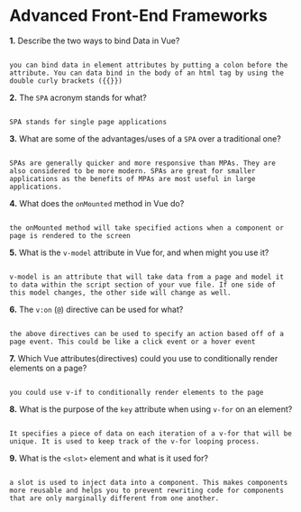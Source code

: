 # Advanced Front-End Frameworks


**1.** Describe the two ways to bind Data in Vue?
<!-- enter you answer in the space below -->
```

you can bind data in element attributes by putting a colon before the attribute. You can data bind in the body of an html tag by using the double curly brackets ({{}})

```

**2.** The `SPA` acronym stands for what?
<!-- enter you answer in the space below -->
```

SPA stands for single page applications

```
**3.** What are some of the advantages/uses of a `SPA` over a traditional one?
<!-- enter you answer in the space below -->
```

SPAs are generally quicker and more responsive than MPAs. They are also considered to be more modern. SPAs are great for smaller applications as the benefits of MPAs are most useful in large applications.

```
**4.** What does the `onMounted` method in Vue do?
<!-- enter you answer in the space below -->
```

the onMounted method will take specified actions when a component or page is rendered to the screen

```
**5.** What is the `v-model` attribute in Vue for, and when might you use it?
<!-- enter you answer in the space below -->
```

v-model is an attribute that will take data from a page and model it to data within the script section of your vue file. If one side of this model changes, the other side will change as well.

```
**6.** The `v:on` (`@`) directive can be used for what?
<!-- enter you answer in the space below -->
```

the above directives can be used to specify an action based off of a page event. This could be like a click event or a hover event

```
**7.** Which Vue attributes(directives) could you use to conditionally render elements on a page?
<!-- enter you answer in the space below -->
```

you could use v-if to conditionally render elements to the page

```
**8.** What is the purpose of the `key` attribute when using `v-for` on an element?
<!-- enter you answer in the space below -->
```

It specifies a piece of data on each iteration of a v-for that will be unique. It is used to keep track of the v-for looping process.

```
**9.** What is the `<slot>` element and what is it used for?
<!-- enter you answer in the space below -->
```

a slot is used to inject data into a component. This makes components more reusable and helps you to prevent rewriting code for components that are only marginally different from one another. 

```